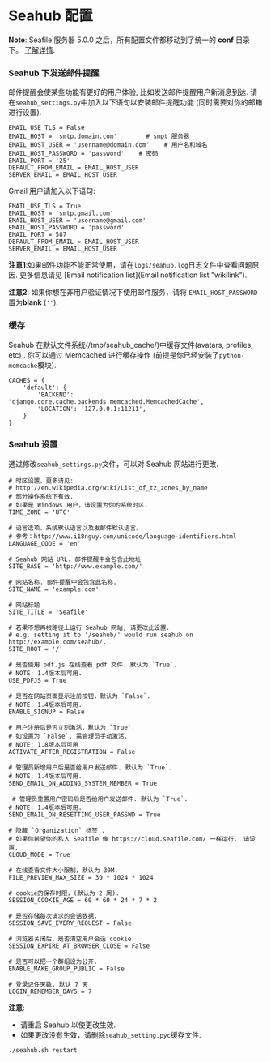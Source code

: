 # Seahub 配置

**Note**: Seafile 服务器 5.0.0 之后，所有配置文件都移动到了统一的 **conf** 目录下。 [了解详情](../deploy/new_directory_layout_5_0_0.md).

### Seahub 下发送邮件提醒

邮件提醒会使某些功能有更好的用户体验, 比如发送邮件提醒用户新消息到达.
请在`seahub_settings.py`中加入以下语句以安装邮件提醒功能
(同时需要对你的邮箱进行设置).

    EMAIL_USE_TLS = False
    EMAIL_HOST = 'smtp.domain.com'        # smpt 服务器
    EMAIL_HOST_USER = 'username@domain.com'    # 用户名和域名
    EMAIL_HOST_PASSWORD = 'password'    # 密码
    EMAIL_PORT = '25'
    DEFAULT_FROM_EMAIL = EMAIL_HOST_USER
    SERVER_EMAIL = EMAIL_HOST_USER

Gmail 用户请加入以下语句:

    EMAIL_USE_TLS = True
    EMAIL_HOST = 'smtp.gmail.com'
    EMAIL_HOST_USER = 'username@gmail.com'
    EMAIL_HOST_PASSWORD = 'password'
    EMAIL_PORT = 587
    DEFAULT_FROM_EMAIL = EMAIL_HOST_USER
    SERVER_EMAIL = EMAIL_HOST_USER

**注意1**:如果邮件功能不能正常使用，请在`logs/seahub.log`日志文件中查看问题原因.
更多信息请见 [Email notification
list](Email notification list "wikilink").

**注意2**:
如果你想在非用户验证情况下使用邮件服务，请将 `EMAIL_HOST_PASSWORD` 置为**blank** (`''`).

### 缓存

Seahub 在默认文件系统(/tmp/seahub\_cache/)中缓存文件(avatars, profiles,
etc) . 你可以通过 Memcached 进行缓存操作
(前提是你已经安装了`python-memcache`模块).

    CACHES = {
        'default': {
            'BACKEND': 'django.core.cache.backends.memcached.MemcachedCache',
            'LOCATION': '127.0.0.1:11211',
        }
    }

### Seahub 设置

通过修改`seahub_settings.py`文件，可以对 Seahub 网站进行更改.


    # 时区设置，更多请见:
    # http://en.wikipedia.org/wiki/List_of_tz_zones_by_name
    # 部分操作系统下有效.
    # 如果是 Windows 用户，请设置为你的系统时区.
    TIME_ZONE = 'UTC'
    
    # 语言选项，系统默认语言以及发邮件默认语言。
    # 参考：http://www.i18nguy.com/unicode/language-identifiers.html
    LANGUAGE_CODE = 'en'

    # Seahub 网站 URL. 邮件提醒中会包含此地址
    SITE_BASE = 'http://www.example.com/'

    # 网站名称. 邮件提醒中会包含此名称.
    SITE_NAME = 'example.com'

    # 网站标题
    SITE_TITLE = 'Seafile'

    # 若果不想再根路径上运行 Seahub 网站, 请更改此设置.
    # e.g. setting it to '/seahub/' would run seahub on http://example.com/seahub/.
    SITE_ROOT = '/'

    # 是否使用 pdf.js 在线查看 pdf 文件. 默认为 `True`.
    # NOTE: 1.4版本后可用.
    USE_PDFJS = True

    # 是否在网站页面显示注册按钮，默认为 `False`.
    # NOTE: 1.4版本后可用.
    ENABLE_SIGNUP = False

    # 用户注册后是否立刻激活，默认为 `True`.
    # 如设置为 `False`, 需管理员手动激活.
    # NOTE: 1.8版本后可用
    ACTIVATE_AFTER_REGISTRATION = False

    # 管理员新增用户后是否给用户发送邮件. 默认为 `True`.
    # NOTE: 1.4版本后可用.
    SEND_EMAIL_ON_ADDING_SYSTEM_MEMBER = True

     # 管理员重置用户密码后是否给用户发送邮件. 默认为 `True`.
    # NOTE: 1.4版本后可用.
    SEND_EMAIL_ON_RESETTING_USER_PASSWD = True

    # 隐藏 `Organization` 标签 .
    # 如果你希望你的私人 Seafile 像 https://cloud.seafile.com/ 一样运行， 请设置.
    CLOUD_MODE = True

    # 在线查看文件大小限制，默认为 30M.
    FILE_PREVIEW_MAX_SIZE = 30 * 1024 * 1024

    # cookie的保存时限，(默认为 2 周).
    SESSION_COOKIE_AGE = 60 * 60 * 24 * 7 * 2

    # 是否存储每次请求的会话数据.
    SESSION_SAVE_EVERY_REQUEST = False

    # 浏览器关闭后，是否清空用户会话 cookie
    SESSION_EXPIRE_AT_BROWSER_CLOSE = False
    
    # 是否可以把一个群组设为公开.
    ENABLE_MAKE_GROUP_PUBLIC = False
    
    # 登录记住天数. 默认 7 天
    LOGIN_REMEMBER_DAYS = 7

**注意**:

-   请重启 Seahub 以使更改生效.
-   如果更改没有生效，请删除`seahub_setting.pyc`缓存文件.

<!-- -->

    ./seahub.sh restart

